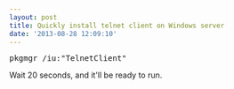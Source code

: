 ```yaml
---
layout: post
title: Quickly install telnet client on Windows server
date: '2013-08-28 12:09:10'
---
```


<pre>pkgmgr /iu:"TelnetClient"</pre>  
  
Wait 20 seconds, and it'll be ready to run.